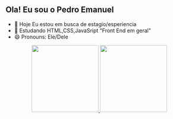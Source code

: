 ## Ola! Eu sou o Pedro Emanuel

- 🔭 Hoje Eu estou em busca de estagio/esperiencia
- 🌱 Estudando HTML,CSS,JavaSript "Front End em geral"
- 😄 Pronouns: Ele/Dele

<div align="center">
  <a href="https://github.com/PedroMontolive">
  <img height="180em" src="https://github-readme-stats.vercel.app/api?username=PedroMontolive&show_icons=true&theme=dracula&include_all_commits=true&count_private=true"/>
  <img height="180em" src="https://github-readme-stats.vercel.app/api/top-langs/?username=PedroMontolive&layout=compact&langs_count=7&theme=dracula"/>
</div>
